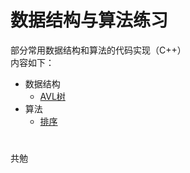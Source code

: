 #  数据结构与算法练习  
部分常用数据结构和算法的代码实现（C++）  
内容如下：  
  
+ 数据结构
  + [AVL树]  
+ 算法  
  + [排序]  

[AVL树]: ./AVL树
[排序]: ./排序
#
共勉  

